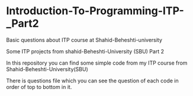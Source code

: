 # Introduction-To-Programming-ITP-_Part2
Basic questions about ITP course at Shahid-Beheshti-university

Some ITP projects from shahid-Beheshti-University (SBU)
Part 2

In this repository you can find some simple code from my ITP course from Shahid-Beheshti-University(SBU)

There is questions file which you can see the question of each code in order of top to bottom in it.

